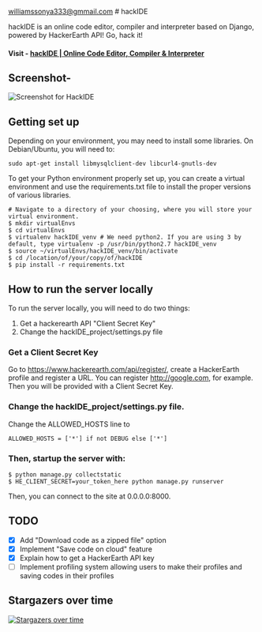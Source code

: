 williamssonya333@gmmail.com # hackIDE

hackIDE is an online code editor, compiler and interpreter based on Django, powered by HackerEarth API! Go, hack it!

#### Visit - [hackIDE | Online Code Editor, Compiler & Interpreter](http://hackide.herokuapp.com)


## Screenshot- 
![Screenshot for HackIDE](/hackIDE/static/hackIDE/img/screenshot.png?raw=true "Screenshot for HackIDE")

## Getting set up
Depending on your environment, you may need to install some libraries. On Debian/Ubuntu, you will need to:
```shell
sudo apt-get install libmysqlclient-dev libcurl4-gnutls-dev
```

To get your Python environment properly set up, you can create a virtual environment and use the requirements.txt file to install the proper versions of various libraries.

```shell
# Navigate to a directory of your choosing, where you will store your virtual environment.
$ mkdir virtualEnvs
$ cd virtualEnvs
$ virtualenv hackIDE_venv # We need python2. If you are using 3 by default, type virtualenv -p /usr/bin/python2.7 hackIDE_venv
$ source ~/virtualEnvs/hackIDE_venv/bin/activate
$ cd /location/of/your/copy/of/hackIDE
$ pip install -r requirements.txt
```


## How to run the server locally
To run the server locally, you will need to do two things:
1. Get a hackerearth API "Client Secret Key"
2. Change the hackIDE_project/settings.py file

### Get a Client Secret Key
Go to https://www.hackerearth.com/api/register/, create a HackerEarth profile and register a URL. You can register http://google.com, for example. Then you will be provided with a Client Secret Key.

###  Change the hackIDE_project/settings.py file.
Change the ALLOWED_HOSTS line to
```shell
ALLOWED_HOSTS = ['*'] if not DEBUG else ['*']
```

### Then, startup the server with:

```shell
$ python manage.py collectstatic
$ HE_CLIENT_SECRET=your_token_here python manage.py runserver
```

Then, you can connect to the site at 0.0.0.0:8000.

## TODO
 - [x] Add "Download code as a zipped file" option
 - [x] Implement "Save code on cloud" feature
 - [x] Explain how to get a HackerEarth API key
 - [ ] Implement profiling system allowing users to make their profiles and saving codes in their profiles

## Stargazers over time

[![Stargazers over time](https://starcharts.herokuapp.com/sahildua2305/hackide.svg)](https://starcharts.herokuapp.com/sahildua2305/hackide)
